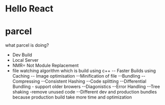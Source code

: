 # Hello React

# parcel
what parcel is doing?
- Dev Build
- Local Server 
- NMR= Not Module Replacement
- file watching algorithm which is build using c++
-- Faster Builds using Caching
-- Image optimisation
--Minification of file
--Bundling
--Compressing
--Consistent Hashing
--Code splitting
--Differential Bundling  - support older browers
--Diagonistics
--Error Handling
--Tree shaking  -remove unused code
--Different dev and production bundles because production build take more time and optimization